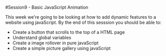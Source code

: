 #Session9 - Basic JavaScript Animation

This week we're going to be looking at how to add dynamic features to a website using javaScript.  By the end of this sesssion you should be able to:

 * Create a button that scrolls to the top of a HTML page
 * Understand global variables 
 * Create a image rollover in pure javaScript
 * Create a simple picture gallery using javaScript



 
